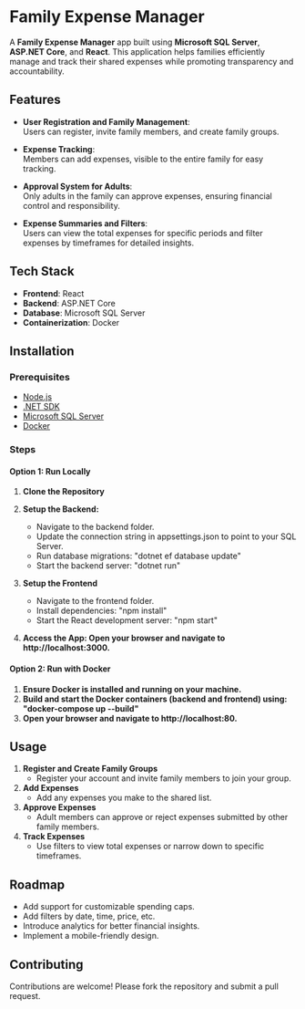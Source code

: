 # Family Expense Manager

A **Family Expense Manager** app built using **Microsoft SQL Server**, **ASP.NET Core**, and **React**. This application helps families efficiently manage and track their shared expenses while promoting transparency and accountability.

## Features

- **User Registration and Family Management**:  
  Users can register, invite family members, and create family groups.

- **Expense Tracking**:  
  Members can add expenses, visible to the entire family for easy tracking.

- **Approval System for Adults**:  
  Only adults in the family can approve expenses, ensuring financial control and responsibility.

- **Expense Summaries and Filters**:  
  Users can view the total expenses for specific periods and filter expenses by timeframes for detailed insights.

## Tech Stack

- **Frontend**: React  
- **Backend**: ASP.NET Core  
- **Database**: Microsoft SQL Server
- **Containerization**: Docker

## Installation

### Prerequisites
- [Node.js](https://nodejs.org/)  
- [.NET SDK](https://dotnet.microsoft.com/download)  
- [Microsoft SQL Server](https://www.microsoft.com/en-us/sql-server)
- [Docker](https://www.docker.com/) 

### Steps

#### Option 1: Run Locally

1. **Clone the Repository**
2. **Setup the Backend:**
   
   - Navigate to the backend folder.
   - Update the connection string in appsettings.json to point to your SQL Server.
   - Run database migrations: "dotnet ef database update"
   - Start the backend server: "dotnet run"
3. **Setup the Frontend**
   - Navigate to the frontend folder.
   - Install dependencies: "npm install"
   - Start the React development server: "npm start"
4. **Access the App: Open your browser and navigate to http://localhost:3000.**

#### Option 2: Run with Docker

1. **Ensure Docker is installed and running on your machine.**
2. **Build and start the Docker containers (backend and frontend) using: "docker-compose up --build"**
3. **Open your browser and navigate to http://localhost:80.**

## Usage

1. **Register and Create Family Groups**
   - Register your account and invite family members to join your group.
2. **Add Expenses**
   - Add any expenses you make to the shared list.
3. **Approve Expenses**
   - Adult members can approve or reject expenses submitted by other family members.
4. **Track Expenses**
   - Use filters to view total expenses or narrow down to specific timeframes.

## Roadmap

- Add support for customizable spending caps.
- Add filters by date, time, price, etc.
- Introduce analytics for better financial insights.
- Implement a mobile-friendly design.

## Contributing

Contributions are welcome! Please fork the repository and submit a pull request.
